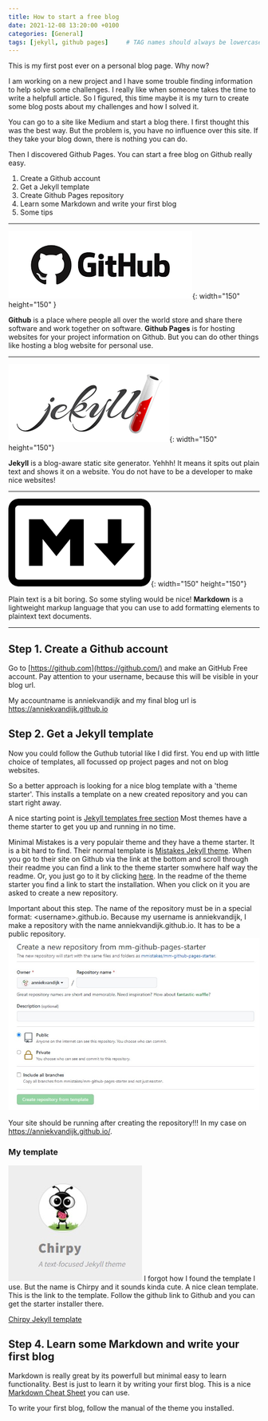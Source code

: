 ```yaml
---
title: How to start a free blog
date: 2021-12-08 13:20:00 +0100
categories: [General]
tags: [jekyll, github pages]     # TAG names should always be lowercase
---
```


This is my first post ever on a personal blog page. Why now? 

I am working on a new project and I have some trouble finding information to help solve some challenges. I really like when someone takes the time to write a helpfull article. So I figured, this time maybe it is my turn to create some blog posts about my challenges and how I solved it. 

You can go to a site like Medium and start a blog there. I first thought this was the best way. But the problem is, you have no influence over this site. If they take your blog down, there is nothing you can do. 

Then I discovered Github Pages. You can start a free blog on Github really easy. 
1. Create a Github account
2. Get a Jekyll template
3. Create Github Pages repository
4. Learn some Markdown and write your first blog
5. Some tips

---

![markdown](/assets/img/blog-images/2021-12-08-First-post/Github.png){: width="150" height="150" }

**Github** is a place where people all over the world store and share there software and work together on software. **Github Pages** is for hosting websites for your project information on Github. But you can do other things like hosting a blog website for personal use.

---

![markdown](/assets/img/blog-images/2021-12-08-First-post/Jekyll.png){: width="150" height="150"} 

**Jekyll** is a blog-aware static site generator. Yehhh! It means it spits out plain text and shows it on a website. You do not have to be a developer to make nice websites!

---

![markdown](/assets/img/blog-images/2021-12-08-First-post/markdown.png){: width="150" height="150"} 

Plain text is a bit boring. So some styling would be nice! **Markdown** is a lightweight markup language that you can use to add formatting elements to plaintext text documents.

---

## Step 1. Create a Github account 

Go to [https://github.com](https://github.com/) and make an GitHub Free account. Pay attention to your username, because this will be visible in your blog url. 

My accountname is anniekvandijk and my final blog url is https://anniekvandijk.github.io

## Step 2. Get a Jekyll template

Now you could follow the Guthub tutorial like I did first. You end up with little choice of templates, all focussed op project pages and not on blog websites.

So a better approach is looking for a nice blog template with a 'theme starter'. This installs a template on a new created repository and you can start right away. 

A nice starting point is [Jekyll templates free section](https://jekyllthemes.io/free) Most themes have a theme starter to get you up and running in no time. 

Minimal Mistakes is a very populair theme and they have a theme starter. It is a bit hard to find. Their normal template is [Mistakes Jekyll theme](https://jekyllthemes.io/theme/minimal-mistakes). When you go to their site on Github via the link at the bottom and scroll through their readme you can find a link to the theme starter somwhere half way the readme. Or, you just go to it by clicking [here](https://github.com/mmistakes/mm-github-pages-starter). In the readme of the theme starter you find a link to start the installation. When you click on it you are asked to create a new repository.

Important about this step. The name of the repository must be in a special format: \<username>.github.io. Because my username is anniekvandijk, I make a repository with the name anniekvandijk.github.io. It has to be a public repository.
![repo](/assets/img/blog-images/2021-12-08-First-post/Screenshot4.jpg)

Your site should be running after creating the repository!!!
In my case on https://anniekvandijk.github.io/.

### My template
![Chirpy](/assets/img/blog-images/2021-12-08-First-post/Screenshot1.jpg) 
I forgot how I found the template I use. But the name is Chirpy and it sounds kinda cute. A nice clean template. This is the link to the template. Follow the github link to Github and you can get the starter installer there.

[Chirpy Jekyll template](https://chirpy.cotes.info/)

## Step 4. Learn some Markdown and write your first blog

Markdown is really great by its powerfull but minimal easy to learn functionality. Best is just to learn it by writing your first blog. This is a nice [Markdown Cheat Sheet](https://www.markdownguide.org/cheat-sheet/) you can use. 

To write your first blog, follow the manual of the theme you installed. 

